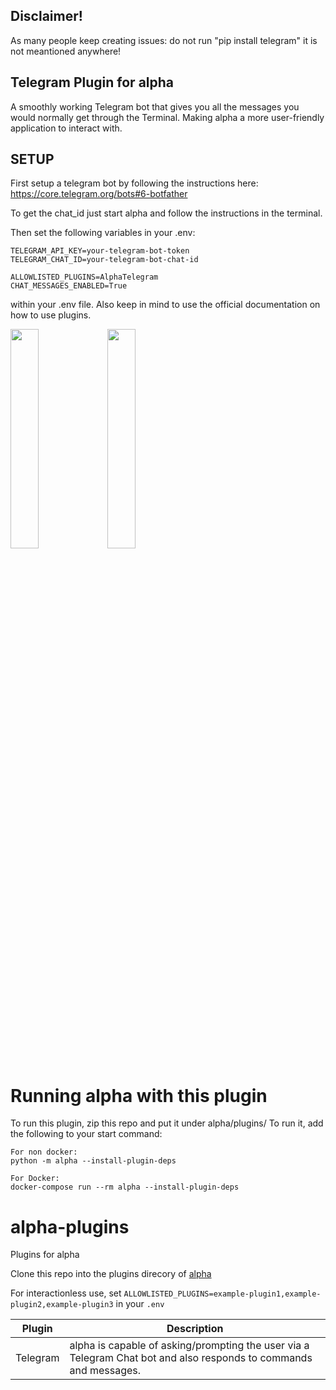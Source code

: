 ## Disclaimer!
As many people keep creating issues:
do not run "pip install telegram"
it is not meantioned anywhere!

## Telegram Plugin for alpha

A smoothly working Telegram bot that gives you all the messages you would normally get through the Terminal.
Making alpha a more user-friendly application to interact with.


## SETUP
First setup a telegram bot by following the instructions here: https://core.telegram.org/bots#6-botfather

To get the chat_id just start alpha and follow the instructions in the terminal.

Then set the following variables in your .env:
```
TELEGRAM_API_KEY=your-telegram-bot-token
TELEGRAM_CHAT_ID=your-telegram-bot-chat-id

ALLOWLISTED_PLUGINS=AlphaTelegram
CHAT_MESSAGES_ENABLED=True

````
within your .env file.
Also keep in mind to use the official documentation on how to use plugins. 


<img src="https://user-images.githubusercontent.com/11997278/233675629-fb582ab6-f89f-4837-82c4-c21744427266.png" width="30%" height="30%"> <img src="https://user-images.githubusercontent.com/11997278/233675683-eea9dd74-1c5e-436a-b745-95dff17c4951.png" width="30%" height="30%">

# Running alpha with this plugin

To run this plugin, zip this repo and put it under alpha/plugins/
To run it, add the following to your start command:
```
For non docker:
python -m alpha --install-plugin-deps

For Docker:
docker-compose run --rm alpha --install-plugin-deps
```

# alpha-plugins

Plugins for alpha

Clone this repo into the plugins direcory of [alpha](https://github.dev/coozila/alpha)

For interactionless use, set `ALLOWLISTED_PLUGINS=example-plugin1,example-plugin2,example-plugin3` in your `.env`

| Plugin   | Description                                                                                                         |
|----------|---------------------------------------------------------------------------------------------------------------------|
| Telegram | alpha is capable of asking/prompting the user via a Telegram Chat bot and also responds to commands and messages. |

